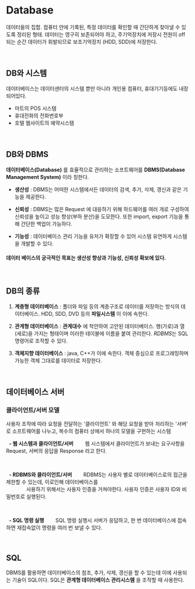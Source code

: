 # Database
데이터들의 집합. 컴퓨터 안에 기록된, 특정 데이터를 확인할 때 간단하게 찾아낼 수 있도록 정리된 형태. 데이터는 영구히 보존되어야 하고, 주기억장치에 저장시 전원이 off 되는 순간 데이터가 휘발되므로 보조기억장치 (HDD, SDD)에 저장한다.

<br>

## DB와 시스템
데이터베이스는 데이터센터의 시스템 뿐만 아니라 개인용 컴퓨터, 휴대기기등에도 내장되어있다.

- 마트의 POS 시스템
- 휴대전화의 전화번호부
- 호텔 웹사이트의 예약시스템

<br>

## DB와 DBMS
**데이터베이스(Database)** 를 효율적으로 관리하는 소프트웨어를 **DBMS(Database Management System)** 이라 칭한다.

- **생산성** : DBMS는 어떠한 시스템에서든 데이터의 검색, 추가, 삭제, 갱신과 같은 기능을 제공한다.

-  **신뢰성** : DBMS는 많은 Request 에 대응하기 위해 하드웨어를 여러 개로 구성하여 신뢰성을 높이고 성능 향상(부하 분산)을 도모한다. 또한 import, export 기능을 통해 간단한 백업이 가능하다.

- **기능성** : 데이터베이스 관리 기능을 유저가 확장할 수 있어 시스템 유연하게 시스템을 개발할 수 있다.

#### 데이터 베이스의 궁극적인 목표는 생산성 향상과 기능성, 신뢰성 확보에 있다.

<br>

## DB의 종류
1. **계층형 데이터베이스** : 폴더와 파일 등의 계층구조로 데이터를 저장하는 방식의 데이터베이스. HDD, SDD, DVD 등의 **파일시스템** 이 이에 속한다.

2. **관계형 데이터베이스** : **관계대수** 에 착안하여 고안된 데이터베이스. 행(가로)과 열(세로)을 가지는 형태이며 이러한 테이블에 이름을 붙여 관리한다. *RDBMS*는 SQL 명령어로 조작할 수 있다.

3. **객체지향 데이터베이스** : java, C++가 이에 속한다. 객체 중심으로 프로그래밍하며 가능한 객체 그대로를 데이터로 저장한다.

<br>

## 데이터베이스 서버

### 클라이언트/서버 모델
사용자 조작에 따라 요청을 전달하는 '클라이언트' 와 해당 요청을 받아 처리하는 '서버' 로 소프트웨어를 나누고, 복수의 컴퓨터 상에서 하나의 모델을 구현하는 시스템


 &nbsp; **- 웹 시스템과 클라이언트/서버**
 &nbsp;&nbsp;&nbsp;&nbsp;&nbsp;&nbsp;&nbsp;웹 시스템에서 클라이언트가 보내는 요구사항을 Request, 서버의 응답을 Response 라고 한다.
 
 <br>
 
 &nbsp; **- RDBMS와 클라이언트/서버**
&nbsp;&nbsp;&nbsp;&nbsp;&nbsp;&nbsp;&nbsp;RDBMS는 사용자 별로 데이터베이스로의 접근을 제한할 수 있는데, 이로인해 데이터베이스를 <br>
&nbsp; &nbsp; &nbsp; &nbsp; &nbsp; &nbsp; &nbsp; 사용하기 위해서는 사용자 인증을 거쳐야한다. 사용자 인증은 사용자 ID와 비밀번호로 실행된다.

<br>

&nbsp; **- SQL 명령 실행**
 &nbsp;&nbsp;&nbsp;&nbsp;&nbsp;&nbsp;&nbsp;SQL 명령 실행시 서버가 응답하고, 한 번 데이터베이스에 접속하면 재접속없이 명령을 여러 번 보낼 수 있다.

<br>

## SQL
DBMS를 활용하면 데이터베이스의 참조, 추가, 삭제, 갱신을 할 수 있는데 이에 사용되는 기술이 SQL이다. 
SQL은 **관계형 데이터베이스 관리시스템** 을 조작할 때 사용한다.
